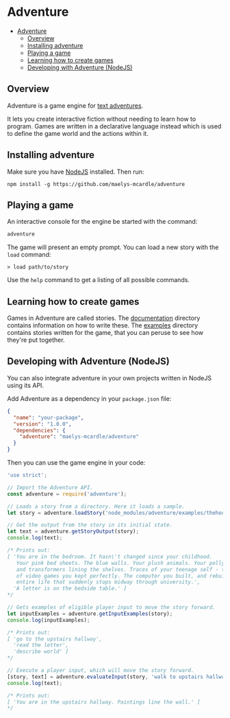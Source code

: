 # Adventure

<!-- TOC -->

- [Adventure](#adventure)
  - [Overview](#overview)
  - [Installing adventure](#installing-adventure)
  - [Playing a game](#playing-a-game)
  - [Learning how to create games](#learning-how-to-create-games)
  - [Developing with Adventure (NodeJS)](#developing-with-adventure-nodejs)

<!-- /TOC -->

## Overview

Adventure is a game engine for [text adventures](https://en.wikipedia.org/wiki/Interactive_fiction). 

It lets you create interactive fiction without needing to learn how to program.
Games are written in a declarative language instead which is used to define the 
game world and the actions within it.

## Installing adventure

Make sure you have [NodeJS](https://nodejs.org/) installed. Then run:

```
npm install -g https://github.com/maelys-mcardle/adventure
```

## Playing a game

An interactive console for the engine be started with the command:

```bash
adventure
```

The game will present an empty prompt. You can load a new story 
with the `load` command:

```
> load path/to/story
```

Use the `help` command to get a listing of all possible commands.

## Learning how to create games

Games in Adventure are called stories. The [documentation](documentation) 
directory contains information on how to write these. The [examples](examples) 
directory contains stories written for the game, that you can peruse to see 
how they're put together.

## Developing with Adventure (NodeJS)

You can also integrate adventure in your own projects written in NodeJS 
using its API.

Add Adventure as a dependency in your `package.json` file:

```json
{
  "name": "your-package",
  "version": "1.0.0",
  "dependencies": {
    "adventure": "maelys-mcardle/adventure"
  }
}
```

Then you can use the game engine in your code:

```js
'use strict';

// Import the Adventure API.
const adventure = require('adventure');

// Loads a story from a directory. Here it loads a sample.
let story = adventure.loadStory('node_modules/adventure/examples/thehouse');

// Get the output from the story in its initial state.
let text = adventure.getStoryOutput(story);
console.log(text);

/* Prints out:
[ 'You are in the bedroom. It hasn\'t changed since your childhood.
   Your pink bed sheets. The blue walls. Your plush animals. Your polly pocket 
   and transformers lining the shelves. Traces of your teenage self - the boxes
   of video games you kept perfectly. The computer you built, and rebuilt. An 
   entire life that suddenly stops midway through university.',
  'A letter is on the bedside table.' ]
*/

// Gets examples of eligible player input to move the story forward.
let inputExamples = adventure.getInputExamples(story);
console.log(inputExamples);

/* Prints out:
[ 'go to the upstairs hallway',
  'read the letter',
  'describe world' ]
*/

// Execute a player input, which will move the story forward.
[story, text] = adventure.evaluateInput(story, 'walk to upstairs hallway');
console.log(text);

/* Prints out:
[ 'You are in the upstairs hallway. Paintings line the wall.' ]
*/
```